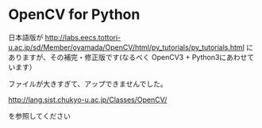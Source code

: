 # OpenCV for Python
日本語版が
http://labs.eecs.tottori-u.ac.jp/sd/Member/oyamada/OpenCV/html/py_tutorials/py_tutorials.html
にありますが、その補完・修正版です(なるべく OpenCV3 + Python3にあわせています）

ファイルが大きすぎて、アップできませんでした。

http://lang.sist.chukyo-u.ac.jp/Classes/OpenCV/

を参照してください
